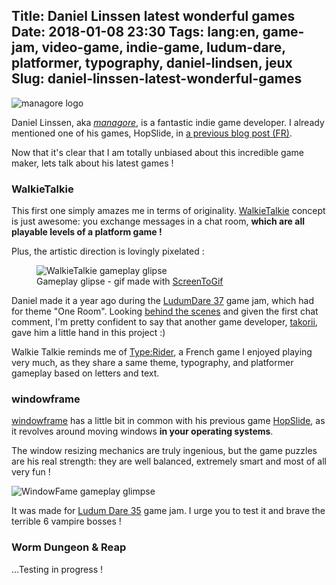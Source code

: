 Title: Daniel Linssen latest wonderful games
Date: 2018-01-08 23:30
Tags: lang:en, game-jam, video-game, indie-game, ludum-dare, platformer, typography, daniel-lindsen, jeux
Slug: daniel-linssen-latest-wonderful-games
---

![managore logo](images/2018/01/managore.png)

Daniel Linssen, aka [_managore_](https://managore.itch.io), is a fantastic indie game developer. I already mentioned one of his games, HopSlide, in [a previous blog post (FR)](https://chezsoi.org/lucas/blog/2016/11/02/fr-til-cows-tear-us-apart-et-hop-slide/).

Now that it's clear that I am totally unbiased about this incredible game maker, lets talk about his latest games !

### WalkieTalkie

This first one simply amazes me in terms of originality. [WalkieTalkie](https://managore.itch.io/walkie-talkie) concept is just awesome:
you exchange messages in a chat room, **which are all playable levels of a platform game !**

Plus, the artistic direction is lovingly pixelated :

<figure>
  <img alt="WalkieTalkie gameplay glipse" src="images/2018/01/WalkieTalkie.gif">
  <figcaption>Gameplay glipse - gif made with <a href="http://www.screentogif.com">ScreenToGif</a></figcaption>
</figure>

Daniel made it a year ago during the [LudumDare 37](http://ludumdare.com/compo/ludum-dare-37/?action=preview&uid=3479) game jam, which had for theme "One Room".
Looking [behind the scenes](http://data.takorii.com/wk/get.php?from=0) and given the first chat comment, I'm pretty confident to say that another game developer, [takorii](https://tak.itch.io), gave him a little hand in this project :)

Walkie Talkie reminds me of [Type:Rider](http://store.steampowered.com/app/258890/TypeRider/),
a French game I enjoyed playing very much, as they share a same theme, typography, and platformer gameplay based on letters and text.


### windowframe

[windowframe](https://managore.itch.io/windowframe) has a little bit in common with his previous game [HopSlide](https://chezsoi.org/lucas/blog/2016/11/02/fr-til-cows-tear-us-apart-et-hop-slide/), as it revolves around moving windows **in your operating systems**.

The window resizing mechanics are truly ingenious, but the game puzzles are his real strength: they are well balanced,
extremely smart and most of all very fun !

![WindowFame gameplay glimpse](images/2018/01/WindowFrame.gif)

It was made for [Ludum Dare 35](http://ludumdare.com/compo/ludum-dare-35/?action=preview&uid=3479) game jam.
I urge you to test it and brave the terrible 6 vampire bosses !


### Worm Dungeon & Reap

...Testing in progress !


<style>
article img {
    display: block;
    margin: 0 auto;
    max-height: 30rem;
}
article figcaption {
  text-align: center;
}
</style>
